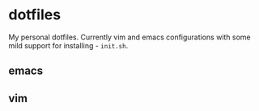 dotfiles
========

My personal dotfiles. Currently vim and emacs configurations with some mild support for installing - `init.sh`.

emacs
-----


vim
---

